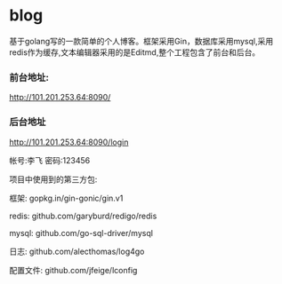# blog

基于golang写的一款简单的个人博客。框架采用Gin，数据库采用mysql,采用redis作为缓存,文本编辑器采用的是Editmd,整个工程包含了前台和后台。


### 前台地址:

http://101.201.253.64:8090/   

### 后台地址

http://101.201.253.64:8090/login

帐号:李飞  密码:123456



项目中使用到的第三方包:

框架: gopkg.in/gin-gonic/gin.v1

redis: github.com/garyburd/redigo/redis

mysql: github.com/go-sql-driver/mysql

日志: github.com/alecthomas/log4go

配置文件: github.com/jfeige/lconfig


